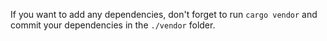 If you want to add any dependencies, don't forget to run `cargo vendor` and commit your dependencies in the `./vendor` folder. 
